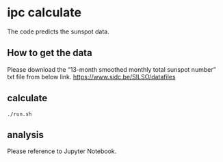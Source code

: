 # ipc calculate

The code predicts the sunspot data.


## How to get the data

Please download the “13-month smoothed monthly total sunspot number” txt file from below link.
https://www.sidc.be/SILSO/datafiles


## calculate

```
./run.sh
```

## analysis

Please reference to Jupyter Notebook.
